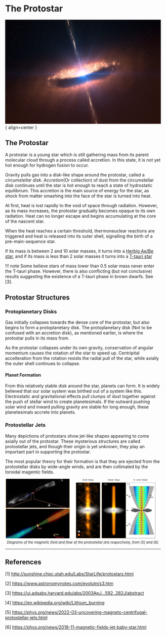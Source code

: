 <!--Contributors: Markus-->

# The Protostar

![Protostellar Jets (https://scitechdaily.com/scientists-simulate-astrophysical-jets/)](../../assets/beginning/Researchers-Simulate-Astrophysical-Jets-in-the-Lab.jpg){ align=center }

## The Protostar

A protostar is a young star which is still gathering mass from its parent molecular cloud through a process called accretion. In this state, it is not yet hot enough for hydrogen fusion to occur. 

Gravity pulls gas into a disk-like shape around the protostar, called a _circumstellar disk_. _Accretion_(Or collection) of dust from the circumstellar disk continues until the star is hot enough to reach a state of hydrostatic equilibrium. This accretion is the main source of energy for the star, as shock from matter smashing into the face of the star is turned into heat. 

At first, heat is lost rapidly to the void of space through radiation. However, as its mass increases, the protostar gradually becomes opaque to its own radiation. Heat can no longer escape and begins accumulating at the core of the nascent star.

When the heat reaches a certain threshold, thermoneuclear reactions are triggered and heat is released into its outer shell, signalling the birth of a pre-main-sequence star.  

If its mass is between 2 and 10 solar masses, it turns into a [Herbig Ae/Be star](./herbig-ae-be.md), and if its mass is less than 2 solar masses it turns into a [T-tauri star](./t-tauri.md)

!!! note
    Some believe stars of mass lower than 0.5 solar mass never enter the T-tauri phase. However, there is also conflicting (but not conclusive) results suggesting the existence of a T-tauri phase in brown dwarfs. See [3].

## Protostar Structures

### Protoplanetary Disks

Gas initially collapses towards the dense core of the protostar, but also begins to form a protoplanetary disk. The protoplanetary disk (Not to be confused with an accretion disk), as mentioned earlier, is where the protostar pulls in its mass from. 

As the protostar collapses under its own gravity, conservation of angular momentum causes the rotation of the star to speed up. Centripital accelleration from the rotation resists the radial pull of the star, while axially the outer shell continues to collapse. 

#### Planet Formation

From this relatively stable disk around the star, planets can form. It is widely believed that our solar system was birthed out of a system like this. Electrostatic and gravitational effects pull clumps of dust together against the push of stellar wind to create planetesimals. If the outward pushing solar wind and inward pulling gravity are stable for long enough, these planetesimals accrete into planets. 

### Protostellar Jets

Many depictions of protostars show jet-like shapes appearing to come axially out of the protostar. These mysterious structures are called protostellar jets, and though their origin is yet unknown, they play an important part in supporting the protostar. 

The most popular theory for their formation is that they are ejected from the protostellar disks by wide-angle winds, and are then collimated by the toroidal magentic fields.

<p align="center" style="text-align: center; display: block; width: 100%">
    <img src="../../../assets/beginning/Protostar_Bfield.jpg" style="height:12rem"></img>
    <img src="../../../assets/beginning/Protostar_flow.jpg" style="height:12rem"></img> </br>
    <i style="font-size:0.8em">Diagrams of the magnetic field and flow of the protostellar jets respectively, from [5] and [6].</i>
</p>







<hr/>

## References

[1] http://sunshine.chpc.utah.edu/Labs/StarLife/protostars.html

[2] https://www.astronomynotes.com/evolutn/s3.htm

[3] https://ui.adsabs.harvard.edu/abs/2003ApJ...592..282J/abstract 

[4] https://en.wikipedia.org/wiki/Lithium_burning

[5] https://phys.org/news/2022-03-uncovering-magneto-centrifugal-protostellar-jets.html

[6] https://phys.org/news/2018-11-magnetic-fields-jet-baby-star.html